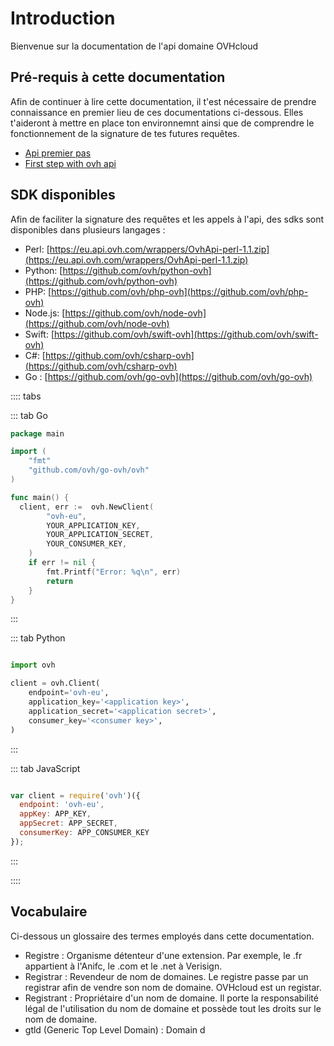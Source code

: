# Introduction

Bienvenue sur la documentation de l'api domaine OVHcloud

## Pré-requis à cette documentation

Afin de continuer à lire cette documentation, il t'est nécessaire de prendre connaissance en premier lieu de ces documentations ci-dessous. Elles t'aideront à mettre en place ton environnemnt ainsi que de comprendre le fonctionnement de la signature de tes futures requêtes.

- [Api premier pas](https://docs.ovh.com/fr/api/api-premiers-pas/)
- [First step with ovh api](https://docs.ovh.com/gb/en/customer/first-steps-with-ovh-api/)


## SDK disponibles


Afin de faciliter la signature des requêtes et les appels à l'api, des sdks sont disponibles dans plusieurs langages :

- Perl: [https://eu.api.ovh.com/wrappers/OvhApi-perl-1.1.zip](https://eu.api.ovh.com/wrappers/OvhApi-perl-1.1.zip)
- Python: [https://github.com/ovh/python-ovh](https://github.com/ovh/python-ovh)
- PHP: [https://github.com/ovh/php-ovh](https://github.com/ovh/php-ovh)
- Node.js: [https://github.com/ovh/node-ovh](https://github.com/ovh/node-ovh)
- Swift: [https://github.com/ovh/swift-ovh](https://github.com/ovh/swift-ovh)
- C#: [https://github.com/ovh/csharp-ovh](https://github.com/ovh/csharp-ovh)
- Go : [https://github.com/ovh/go-ovh](https://github.com/ovh/go-ovh)


:::: tabs

::: tab Go
```go
package main

import (
	"fmt"
	"github.com/ovh/go-ovh/ovh"
)

func main() {
  client, err :=  ovh.NewClient(
		"ovh-eu",
		YOUR_APPLICATION_KEY,
		YOUR_APPLICATION_SECRET,
		YOUR_CONSUMER_KEY,
	)
	if err != nil {
		fmt.Printf("Error: %q\n", err)
		return
	}
}
```
:::


::: tab Python
```python

import ovh

client = ovh.Client(
    endpoint='ovh-eu',
    application_key='<application key>',
    application_secret='<application secret>',
    consumer_key='<consumer key>',
)
```
:::

::: tab JavaScript
```javascript

var client = require('ovh')({
  endpoint: 'ovh-eu',
  appKey: APP_KEY,
  appSecret: APP_SECRET,
  consumerKey: APP_CONSUMER_KEY
});

```
:::

::::


## Vocabulaire

Ci-dessous un glossaire des termes employés dans cette documentation.

- Registre : Organisme détenteur d'une extension. Par exemple, le .fr appartient à l'Anifc, le .com et le .net à Verisign.
- Registrar : Revendeur de nom de domaines. Le registre passe par un registrar afin de vendre son nom de domaine. OVHcloud est un registar.
- Registrant : Propriétaire d'un nom de domaine. Il porte la responsabilité légal de l'utilisation du nom de domaine et possède tout les droits sur le nom de domaine.
- gtld (Generic Top Level Domain) : Domain d